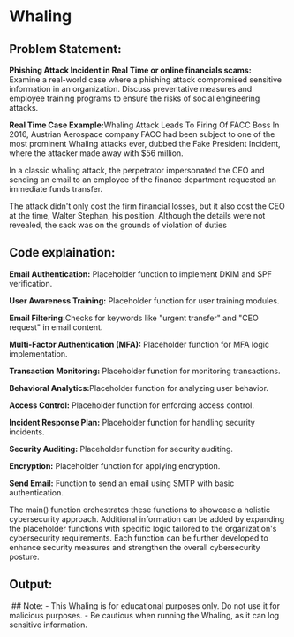 # Whaling

## Problem Statement:
<p><b>Phishing Attack Incident in Real Time or online financials scams: </b><br>
Examine a real-world case where a phishing attack compromised sensitive information in an organization. Discuss preventative measures and employee training programs to ensure the risks of social engineering attacks. </p>

<b>Real Time Case Example:</b>Whaling Attack Leads To Firing Of FACC Boss
In 2016, Austrian Aerospace company FACC had been subject to one of the most prominent Whaling attacks ever, dubbed the Fake President Incident, where the attacker made away with $56 million.

In a classic whaling attack, the perpetrator impersonated the CEO and sending an email to an employee of the finance department requested an immediate funds transfer.

The attack didn't only cost the firm financial losses, but it also cost the CEO at the time, Walter Stephan, his position. Although the details were not revealed, the sack was on the grounds of violation of duties

## Code explaination:
<b>Email Authentication:</b> Placeholder function to implement DKIM and SPF verification.

<b>User Awareness Training:</b> Placeholder function for user training modules.

<b>Email Filtering:</b>Checks for keywords like "urgent transfer" and "CEO request" in email content.

<b>Multi-Factor Authentication (MFA):</b> Placeholder function for MFA logic implementation.

<b>Transaction Monitoring:</b> Placeholder function for monitoring transactions.

<b>Behavioral Analytics:</b>Placeholder function for analyzing user behavior.

<b>Access Control:</b> Placeholder function for enforcing access control.

<b>Incident Response Plan:</b> Placeholder function for handling security incidents.

<b>Security Auditing:</b> Placeholder function for security auditing.

<b>Encryption:</b> Placeholder function for applying encryption.

<b>Send Email:</b> Function to send an email using SMTP with basic authentication.

The main() function orchestrates these functions to showcase a holistic cybersecurity approach. Additional information can be added by expanding the placeholder functions with specific logic tailored to the organization's cybersecurity requirements. Each function can be further developed to enhance security measures and strengthen the overall cybersecurity posture.

## Output:
<img src="">
## Note:
- This Whaling is for educational purposes only. Do not use it for malicious purposes.
- Be cautious when running the Whaling, as it can log sensitive information.
